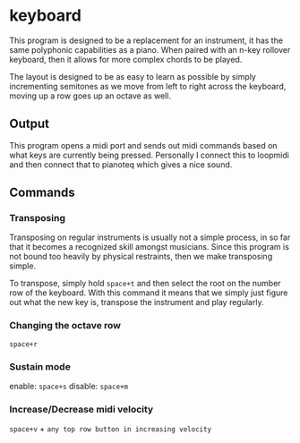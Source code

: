 # keyboard

This program is designed to be a replacement for an instrument, it has the same polyphonic capabilities as a piano.
When paired with an n-key rollover keyboard, then it allows for more complex chords to be played.

The layout is designed to be as easy to learn as possible by simply incrementing semitones as we move from left to right
across the keyboard, moving up a row goes up an octave as well.

## Output

This program opens a midi port and sends out midi commands based on what keys are currently being pressed. Personally 
I connect this to loopmidi and then connect that to pianoteq which gives a nice sound.

## Commands

### Transposing

Transposing on regular instruments is usually not a simple process, in so far that it becomes a recognized
skill amongst musicians. Since this program is not bound too heavily by physical restraints, then we make transposing simple.

To transpose, simply hold `space+t` and then select the root on the number row of the keyboard. With this command it means
that we simply just figure out what the new key is, transpose the instrument and play regularly.

### Changing the octave row

`space+r`

### Sustain mode

enable: `space+s`
disable: `space+m`

### Increase/Decrease midi velocity

`space+v` + `any top row button in increasing velocity`